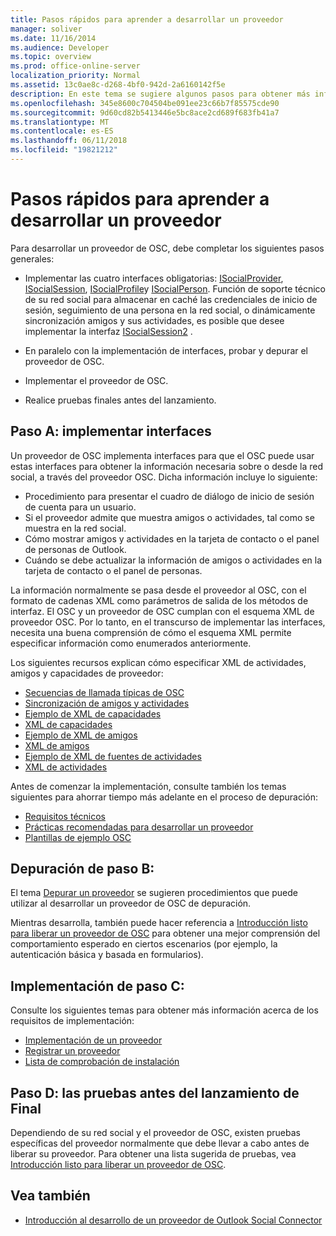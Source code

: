 ```yaml
---
title: Pasos rápidos para aprender a desarrollar un proveedor
manager: soliver
ms.date: 11/16/2014
ms.audience: Developer
ms.topic: overview
ms.prod: office-online-server
localization_priority: Normal
ms.assetid: 13c0ae8c-d268-4bf0-942d-2a6160142f5e
description: En este tema se sugiere algunos pasos para obtener más información acerca de cómo desarrollar un proveedor de Outlook Social Connector (OSC).
ms.openlocfilehash: 345e8600c704504be091ee23c66b7f85575cde90
ms.sourcegitcommit: 9d60cd82b5413446e5bc8ace2cd689f683fb41a7
ms.translationtype: MT
ms.contentlocale: es-ES
ms.lasthandoff: 06/11/2018
ms.locfileid: "19821212"
---
```

# <a name="quick-steps-for-learning-to-develop-a-provider"></a>Pasos rápidos para aprender a desarrollar un proveedor

Para desarrollar un proveedor de OSC, debe completar los siguientes pasos generales:
  
- Implementar las cuatro interfaces obligatorias: [ISocialProvider](isocialprovideriunknown.md), [ISocialSession](isocialsessioniunknown.md), [ISocialProfile](isocialprofileisocialperson.md)y [ISocialPerson](isocialpersoniunknown.md). Función de soporte técnico de su red social para almacenar en caché las credenciales de inicio de sesión, seguimiento de una persona en la red social, o dinámicamente sincronización amigos y sus actividades, es posible que desee implementar la interfaz [ISocialSession2](isocialsession2iunknown.md) . 
    
- En paralelo con la implementación de interfaces, probar y depurar el proveedor de OSC. 

- Implementar el proveedor de OSC.  

- Realice pruebas finales antes del lanzamiento.
    
## <a name="step-a-implementing-interfaces"></a>Paso A: implementar interfaces

Un proveedor de OSC implementa interfaces para que el OSC puede usar estas interfaces para obtener la información necesaria sobre o desde la red social, a través del proveedor OSC. Dicha información incluye lo siguiente:
  
- Procedimiento para presentar el cuadro de diálogo de inicio de sesión de cuenta para un usuario.    
- Si el proveedor admite que muestra amigos o actividades, tal como se muestra en la red social.    
- Cómo mostrar amigos y actividades en la tarjeta de contacto o el panel de personas de Outlook.     
- Cuándo se debe actualizar la información de amigos o actividades en la tarjeta de contacto o el panel de personas.
    
La información normalmente se pasa desde el proveedor al OSC, con el formato de cadenas XML como parámetros de salida de los métodos de interfaz. El OSC y un proveedor de OSC cumplan con el esquema XML de proveedor OSC. Por lo tanto, en el transcurso de implementar las interfaces, necesita una buena comprensión de cómo el esquema XML permite especificar información como enumerados anteriormente. 

Los siguientes recursos explican cómo especificar XML de actividades, amigos y capacidades de proveedor:
  
- [Secuencias de llamada típicas de OSC](osc-typical-calling-sequences.md)    
- [Sincronización de amigos y actividades](synchronizing-friends-and-activities.md)    
- [Ejemplo de XML de capacidades](capabilities-xml-example.md)   
- [XML de capacidades](xml-for-capabilities.md)    
- [Ejemplo de XML de amigos](friends-xml-example.md)    
- [XML de amigos](xml-for-friends.md)   
- [Ejemplo de XML de fuentes de actividades](activity-feed-xml-example.md)   
- [XML de actividades](xml-for-activities.md)
    
Antes de comenzar la implementación, consulte también los temas siguientes para ahorrar tiempo más adelante en el proceso de depuración:
  
- [Requisitos técnicos](technical-requirements.md)    
- [Prácticas recomendadas para desarrollar un proveedor](best-practices-for-developing-a-provider.md)    
- [Plantillas de ejemplo OSC](osc-sample-templates.md)
    
## <a name="step-b-debugging"></a>Depuración de paso B:

El tema [Depurar un proveedor](debugging-a-provider.md) se sugieren procedimientos que puede utilizar al desarrollar un proveedor de OSC de depuración. 
  
Mientras desarrolla, también puede hacer referencia a [Introducción listo para liberar un proveedor de OSC](getting-ready-to-release-an-osc-provider.md) para obtener una mejor comprensión del comportamiento esperado en ciertos escenarios (por ejemplo, la autenticación básica y basada en formularios). 
  
## <a name="step-c-deploying"></a>Implementación de paso C:

Consulte los siguientes temas para obtener más información acerca de los requisitos de implementación:
  
- [Implementación de un proveedor](deploying-a-provider.md)    
- [Registrar un proveedor](registering-a-provider.md)   
- [Lista de comprobación de instalación](installation-checklist.md)
    
## <a name="step-d-final-testing-before-release"></a>Paso D: las pruebas antes del lanzamiento de Final

Dependiendo de su red social y el proveedor de OSC, existen pruebas específicas del proveedor normalmente que debe llevar a cabo antes de liberar su proveedor. Para obtener una lista sugerida de pruebas, vea [Introducción listo para liberar un proveedor de OSC](getting-ready-to-release-an-osc-provider.md).
  
## <a name="see-also"></a>Vea también

- [Introducción al desarrollo de un proveedor de Outlook Social Connector](getting-started-with-developing-an-outlook-social-connector-provider.md)

